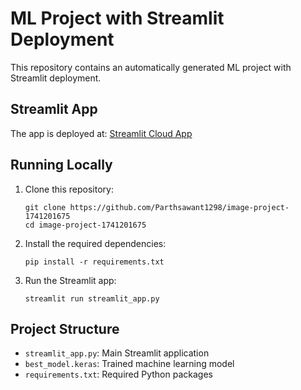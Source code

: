 # ML Project with Streamlit Deployment

This repository contains an automatically generated ML project with Streamlit deployment.

## Streamlit App

The app is deployed at: [Streamlit Cloud App](https://share.streamlit.io/Parthsawant1298/image-project-1741201675/main/streamlit_app.py)

## Running Locally

1. Clone this repository:
   ```
   git clone https://github.com/Parthsawant1298/image-project-1741201675
   cd image-project-1741201675
   ```

2. Install the required dependencies:
   ```
   pip install -r requirements.txt
   ```

3. Run the Streamlit app:
   ```
   streamlit run streamlit_app.py
   ```

## Project Structure

- `streamlit_app.py`: Main Streamlit application
- `best_model.keras`: Trained machine learning model
- `requirements.txt`: Required Python packages
                